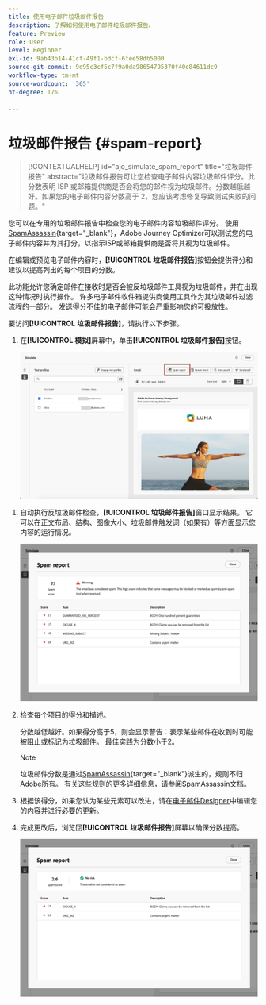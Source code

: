 ```yaml
---
title: 使用电子邮件垃圾邮件报告
description: 了解如何使用电子邮件垃圾邮件报告。
feature: Preview
role: User
level: Beginner
exl-id: 9ab43b14-41cf-49f1-bdcf-6fee58db5000
source-git-commit: 9d95c3cf5c7f9a0da98654795370f40e84611dc9
workflow-type: tm+mt
source-wordcount: '365'
ht-degree: 17%

---
```


# 垃圾邮件报告 {#spam-report}

>[!CONTEXTUALHELP]
>id="ajo_simulate_spam_report"
>title="垃圾邮件报告"
>abstract="垃圾邮件报告可让您检查电子邮件内容垃圾邮件评分。此分数表明 ISP 或邮箱提供商是否会将您的邮件视为垃圾邮件。分数越低越好。如果您的电子邮件内容分数高于 2，您应该考虑修复导致测试失败的问题。"

您可以在专用的垃圾邮件报告中检查您的电子邮件内容垃圾邮件评分。 使用[SpamAssassin](https://spamassassin.apache.org/){target="_blank"}，Adobe Journey Optimizer可以测试您的电子邮件内容并为其打分，以指示ISP或邮箱提供商是否将其视为垃圾邮件。

在编辑或预览电子邮件内容时，**[!UICONTROL 垃圾邮件报告]**&#x200B;按钮会提供评分和建议以提高列出的每个项目的分数。

此功能允许您确定邮件在接收时是否会被反垃圾邮件工具视为垃圾邮件，并在出现这种情况时执行操作。 许多电子邮件收件箱提供商使用工具作为其垃圾邮件过滤流程的一部分。 发送得分不佳的电子邮件可能会严重影响您的可投放性。

要访问&#x200B;**[!UICONTROL 垃圾邮件报告]**，请执行以下步骤。

1. 在&#x200B;**[!UICONTROL 模拟]**&#x200B;屏幕中，单击&#x200B;**[!UICONTROL 垃圾邮件报告]**&#x200B;按钮。

   ![](assets/spam-report-button.png)

<!--
    You can also open the [Email Designer](../email/content-from-scratch.md), click the **[!UICONTROL More]** button and select **[!UICONTROL Check spam score]** from the menu.

    ![](assets/spam-report-check-score.png)
-->

1. 自动执行反垃圾邮件检查，**[!UICONTROL 垃圾邮件报告]**&#x200B;窗口显示结果。 它可以在正文布局、结构、图像大小、垃圾邮件触发词（如果有）等方面显示您内容的运行情况。

   ![](assets/spam-report-high-score.png)

1. 检查每个项目的得分和描述。

   分数越低越好。如果得分高于5，则会显示警告：表示某些邮件在收到时可能被阻止或标记为垃圾邮件。 最佳实践为分数小于2。

   >[!NOTE]
   >
   >垃圾邮件分数是通过[SpamAssassin](https://spamassassin.apache.org/){target="_blank"}派生的，规则不归Adobe所有。 有关这些规则的更多详细信息，请参阅SpamAssassin文档。
   >

1. 根据该得分，如果您认为某些元素可以改进，请在[电子邮件Designer](../email/content-from-scratch.md)中编辑您的内容并进行必要的更新。

1. 完成更改后，浏览回&#x200B;**[!UICONTROL 垃圾邮件报告]**&#x200B;屏幕以确保分数提高。

   ![](assets/spam-report-low-score.png)

<!--You can also check the message's alerts for warnings on potential risk of spam detection. Follow the steps below.

1. Click the **[!UICONTROL Alerts]** button on top right of the screen. [Learn more on email alerts](../email/create-email.md#check-email-alerts)

1. If **[!UICONTROL Spam checker alert]** is displayed, you should check your content for a potential risk of spam using the **[!UICONTROL Spam report]** feature as detailed above.

    ![](assets/spam-report-alert.png)
-->
